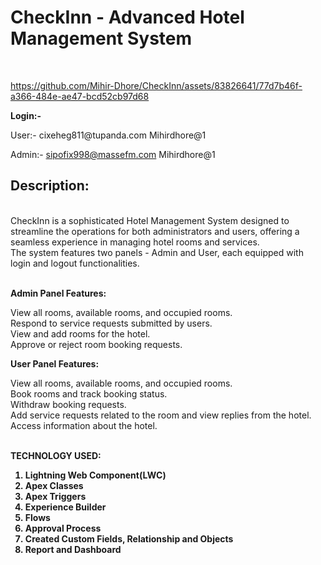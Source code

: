 <h1><b> CheckInn - Advanced Hotel Management System </b></h1><br>

https://github.com/Mihir-Dhore/CheckInn/assets/83826641/77d7b46f-a366-484e-ae47-bcd52cb97d68


<p><b>Login:- </b></p> 
User:- cixeheg811@tupanda.com  Mihirdhore@1 <br>

Admin:- sipofix998@massefm.com Mihirdhore@1 <br>
<h2>Description:</h2> <br>
CheckInn is a sophisticated Hotel Management System designed to streamline the operations for both administrators and users, offering a seamless experience in managing hotel rooms and services. <br> The system features two panels - Admin and User, each equipped with login and logout functionalities.<br> <br>

<b>Admin Panel Features:</b> <br>

View all rooms, available rooms, and occupied rooms. <br>
Respond to service requests submitted by users.<br>
View and add rooms for the hotel.<br>
Approve or reject room booking requests.<br>

<b>User Panel Features:</b> <br>

View all rooms, available rooms, and occupied rooms.<br>
Book rooms and track booking status.<br>
Withdraw booking requests.<br>
Add service requests related to the room and view replies from the hotel.<br>
Access information about the hotel.<br> <br>

<b>TECHNOLOGY USED:<b> <br>
1. Lightning Web Component(LWC)
2. Apex Classes
3. Apex Triggers
4. Experience Builder
5. Flows
6. Approval Process
7. Created Custom Fields, Relationship and Objects
8. Report and Dashboard
   
